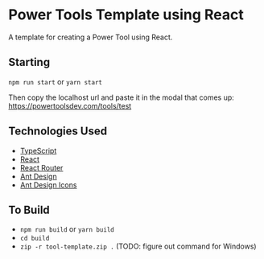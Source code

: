 # Power Tools Template using React 

A template for creating a Power Tool using React.

## Starting

`npm run start` or `yarn start`

Then copy the localhost url and paste it in the modal that comes up: https://powertoolsdev.com/tools/test

## Technologies Used

- [TypeScript](https://www.typescriptlang.org/)
- [React](https://reactjs.org/)
- [React Router](https://reactrouter.com/)
- [Ant Design](https://ant.design/components/overview/)
- [Ant Design Icons](https://ant.design/components/icon/)

## To Build

- `npm run build` or `yarn build`
- `cd build`
- `zip -r tool-template.zip .` (TODO: figure out command for Windows)
